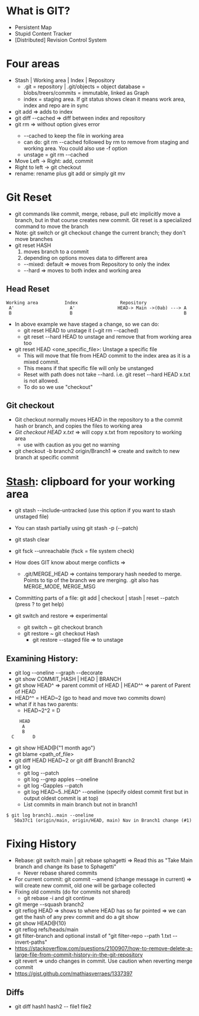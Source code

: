 # What is GIT?
* Persistent Map
* Stupid Content Tracker
* [Distributed] Revision Control System
# Four areas
* Stash | Working area | Index | Repository
    * .git = repository | .git/objects = object database = blobs/treers/commits = immutable, linked as Graph
    * index = staging area. If git status shows clean it means work area, index and repo are in sync
* git add => adds to index
* git diff --cached => diff between index and repository
* git rm <filename> => without option gives error
  * --cached to keep the file in working area
  * can do: git rm --cached followed by rm to remove from staging and working area. You could also use -f option
  * unstage = git rm --cached
* Move Left -> Right: add, commit
* Right to left -> git checkout
* rename: rename plus  git add or simply git mv

# Git Reset
* git commands like commit, merge, rebase, pull etc implicitly move a branch, but in that course creates new commit. Git reset is a specialized command to move the branch
* Note: git switch or git checkout change the current branch; they don't move branches
* git reset HASH 
  1. moves branch to a commit
  2. depending on options moves data to different area
    * --mixed: default => moves from Repository to only the index
    * --hard => moves to both index and working area
  
 ## Head Reset
 ```
 Working area          Index                Repository
  A'                     A'                HEAD-> Main ->(0ab) ---> A
  B                      B                                          B
 ```
 * In above example we have staged a change, so we can do:
    * git reset HEAD to unstage it (~git rm --cached)
    * git reset --hard HEAD to unstage and remove that from working area too
* git reset HEAD <one_specific_file>: Unstage a specific file
   * This will move that file from HEAD commit to the index area as it is a mixed commit.
   * This means if that specific file will only be unstanged
   * Reset with path does not take --hard. i.e. git reset --hard HEAD x.txt is not allowed.
   * To do so we use "checkout"
   
## Git checkout 
* Git checkout normally moves HEAD in the repository to a the commit hash or branch, and copies the files to working area
* _Git checkout HEAD x.txt_ => will copy x.txt from repository to working area
   * use with caution as you get no warning
*  git checkout -b branch2 origin/Branch1 => create and switch to new branch at specific commit
  
 
# [Stash](https://www.atlassian.com/git/tutorials/saving-changes/git-stash): clipboard for your working area
* git stash --include-untracked (use this option if you want to stash unstaged file)
* You can stash partially using git stash -p (--patch)
* git stash clear
* git fsck --unreachable (fsck = file system check)


 * How does GIT know about merge conflicts => 
      * .git/MERGE_HEAD => contains temporary hash needed to merge. Points to tip of the branch we are merging. .git also has MERGE_MODE, MERGE_MSG
 * Committing parts of a file: git add | checkout | stash | reset --patch (press ? to get help)
 * git switch and restore => experimental
   * git switch ~ git checkout branch
   * git restore ~ git checkout Hash
      * git restore --staged file => to unstage
   
  ## Examining History:
   * git log --oneline --graph --decorate
   * git show COMMIT_HASH | HEAD | BRANCH
   * git show HEAD^ => parent commit of HEAD | HEAD^^ => parent of Parent of HEAD 
   * HEAD^^ = HEAD~2 (go to head and move two commits down)
   * what if it has two parents:
      * HEAD~2^2 = D
   ```
        HEAD
         A
         B
     C       D
   ```
  * git show HEAD@{"1 month ago"}
  * git blame <path_of_file>
  * git diff HEAD HEAD~2 or git diff Branch1 Branch2
  * git log
      * git log --patch
      * git log --grep apples --oneline
      * git log -Gapples --patch
      * git log HEAD~5..HEAD^ --oneline (specify oldest commit first but in output oldest commit is at top)
      * List commits in main branch but not in branch1
   ```
   $ git log branch1..main --oneline
      50a37c1 (origin/main, origin/HEAD, main) Nav in Branch1 change (#1)
   ```
  # Fixing History
  * Rebase: git switch main | git rebase sphagetti => Read this as "Take Main branch and change its base to Sphagetti"
      * Never rebase shared commits
  * For current commit: git commit --amend (change message in current) => will create new commit, old one will be garbage collected
  * Fixing old commits (do for commits not shared)
      * git rebase -i and git continue
  * git merge --squash branch2
  * git reflog HEAD => shows to where HEAD has so far pointed => we can get the hash of any prev commit and do a git show
  * git show HEAD@{10}
  * git reflog refs/heads/main
  * git filter-branch and optional install of  "git filter-repo --path 1.txt --invert-paths"
  * https://stackoverflow.com/questions/2100907/how-to-remove-delete-a-large-file-from-commit-history-in-the-git-repository
  * git revert <commit> => undo changes in commit. Use caution when reverting merge commit
  * https://gist.github.com/mathiasverraes/1337397
   
  ## Diffs
  * git diff hash1 hash2 -- file1 file2

   
